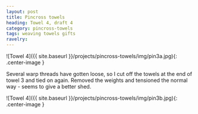 ```yaml
---
layout: post
title: Pincross towels
heading: Towel 4, draft 4
category: pincross-towels
tags: weaving towels gifts
ravelry:
---
```

![Towel 4]({{ site.baseurl }}/projects/pincross-towels/img/pin3a.jpg){: .center-image }

Several warp threads have gotten loose, so I cut off the towels at the end of towel 3 and tied on again. Removed the weights and tensioned the normal way - seems to give a better shed.

![Towel 4]({{ site.baseurl }}/projects/pincross-towels/img/pin3b.jpg){: .center-image }
